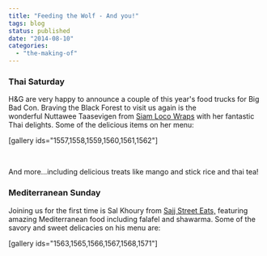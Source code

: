 ```yaml
---
title: "Feeding the Wolf - And you!"
tags: blog
status: published
date: "2014-08-10"
categories: 
  - "the-making-of"
---
```


### Thai Saturday

H&G are very happy to announce a couple of this year's food trucks for Big Bad Con. Braving the Black Forest to visit us again is the wonderful Nuttawee Taasevigen from [Siam Loco Wraps](http://www.siamlocowraps.com/) with her fantastic Thai delights. Some of the delicious items on her menu:

\[gallery ids="1557,1558,1559,1560,1561,1562"\]

 

And more...including delicious treats like mango and stick rice and thai tea!

### Mediterranean Sunday

Joining us for the first time is Sal Khoury from [Sajj Street Eats,](http://www.sajjstreeteats.com/) featuring amazing Mediterranean food including falafel and shawarma. Some of the savory and sweet delicacies on his menu are:

\[gallery ids="1563,1565,1566,1567,1568,1571"\]
